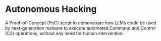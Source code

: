 # Autonomous Hacking
 A Proof-of-Concept (PoC) script to demonstrate how LLMs could be used by next-generation malware to execute automated Command and Control (C2) operations, without any need for human intervention.
